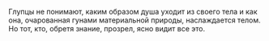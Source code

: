 Глупцы не понимают, каким образом душа уходит из своего тела и как она, очарованная гунами материальной природы, наслаждается телом. Но тот, кто, обретя знание, прозрел, ясно видит все это.
